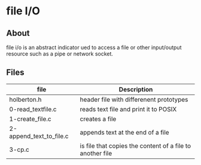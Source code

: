 # file I/O

## About 

file i/o is an abstract indicator ued to access a file or other input/output resource such as a pipe or network socket.

## Files

| file		        | Description     | 
 ---------------        | ----------------|
| holberton.h		| header file with differenent prototypes|
| 0-read_textfile.c	| reads text file and print it to POSIX  |
| 1-create_file.c	| creates a file                         |
| 2-append_text_to_file.c| appends text at the end of a file     |
| 3-cp.c		| is file that copies the content of a file to another file|